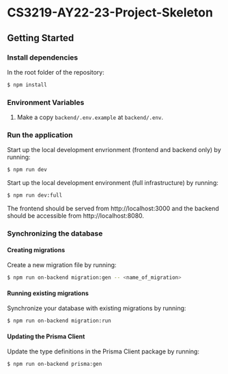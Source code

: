 # CS3219-AY22-23-Project-Skeleton

## Getting Started

### Install dependencies

In the root folder of the repository:

```sh
$ npm install
```

### Environment Variables

1. Make a copy `backend/.env.example` at `backend/.env`.

### Run the application

Start up the local development envrionment (frontend and backend only) by running:

```sh
$ npm run dev
```

Start up the local development environment (full infrastructure) by running:

```sh
$ npm run dev:full
```

The frontend should be served from http://localhost:3000 and the backend should be accessible from http://localhost:8080.

### Synchronizing the database

#### Creating migrations

Create a new migration file by running:

```sh
$ npm run on-backend migration:gen -- <name_of_migration>
```

#### Running existing migrations

Synchronize your database with existing migrations by running:

```sh
$ npm run on-backend migration:run
```

#### Updating the Prisma Client

Update the type definitions in the Prisma Client package by running:

```sh
$ npm run on-backend prisma:gen
```
